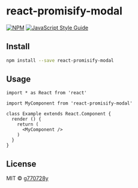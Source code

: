 # react-promisify-modal

> 

[![NPM](https://img.shields.io/npm/v/react-promisify-modal.svg)](https://www.npmjs.com/package/react-promisify-modal) [![JavaScript Style Guide](https://img.shields.io/badge/code_style-standard-brightgreen.svg)](https://standardjs.com)

## Install

```bash
npm install --save react-promisify-modal
```

## Usage

```tsx
import * as React from 'react'

import MyComponent from 'react-promisify-modal'

class Example extends React.Component {
  render () {
    return (
      <MyComponent />
    )
  }
}
```

## License

MIT © [g770728y](https://github.com/g770728y)
